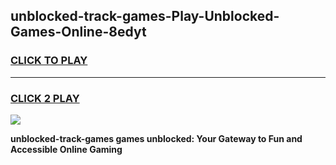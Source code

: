 
## unblocked-track-games-Play-Unblocked-Games-Online-8edyt
<h3>
<a href="https://premium76.site?title=unblocked-track-games&ref=25A">CLICK TO PLAY</a></h3>
<hr>

<h3>
<a href="https://premium76.site?title=unblocked-track-games&ref=25A">CLICK 2 PLAY</a>
  
</h3>

<a href="https://premium76.site?title=unblocked-track-games&ref=25A"><img src="https://clearcache.store/games.png"></a>


**unblocked-track-games games unblocked: Your Gateway to Fun and Accessible Online Gaming**

